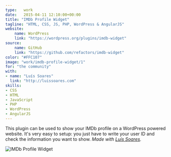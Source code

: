 ```yaml
---
type:   work
date:	2015-04-11 12:10:00+00:00
title: "IMDb Profile Widget"
tagline: "HTML, CSS, JS, PHP, WordPress & AngularJS"
website:
    name: WordPress
    link: "https://wordpress.org/plugins/imdb-widget"
source:
    name: GitHub
    link: "https://github.com/refactors/imdb-widget"
color: "#FFC107"
image: "work/imdb-profile-widget/1"
for: "the community"
with:
- name: "Luís Soares"
  link: "http://luissoares.com"
skills:
- CSS
- HTML
- JavaScript
- PHP
- WordPress
- AngularJS
---
```


<p>This plugin can be used to show your IMDb profile on a WordPress powered website. It's very easy to setup: you just have to write your user ID and check the information you want to show. <em>Made with <a href="luissoares.com">Luís Soares</a>.</em></p>

<p><img src="/images/work/imdb-profile-widget/1.png" alt="IMDb Profile Widget"></p>
